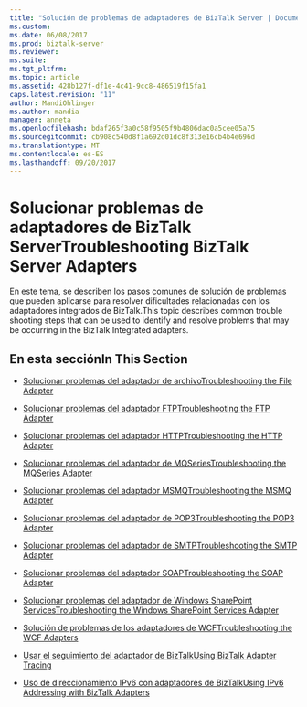```yaml
---
title: "Solución de problemas de adaptadores de BizTalk Server | Documentos de Microsoft"
ms.custom: 
ms.date: 06/08/2017
ms.prod: biztalk-server
ms.reviewer: 
ms.suite: 
ms.tgt_pltfrm: 
ms.topic: article
ms.assetid: 428b127f-df1e-4c41-9cc8-486519f15fa1
caps.latest.revision: "11"
author: MandiOhlinger
ms.author: mandia
manager: anneta
ms.openlocfilehash: bdaf265f3a0c58f9505f9b4806dac0a5cee05a75
ms.sourcegitcommit: cb908c540d8f1a692d01dc8f313e16cb4b4e696d
ms.translationtype: MT
ms.contentlocale: es-ES
ms.lasthandoff: 09/20/2017
---
```

# <a name="troubleshooting-biztalk-server-adapters"></a><span data-ttu-id="d874c-102">Solucionar problemas de adaptadores de BizTalk Server</span><span class="sxs-lookup"><span data-stu-id="d874c-102">Troubleshooting BizTalk Server Adapters</span></span>
<span data-ttu-id="d874c-103">En este tema, se describen los pasos comunes de solución de problemas que pueden aplicarse para resolver dificultades relacionadas con los adaptadores integrados de BizTalk.</span><span class="sxs-lookup"><span data-stu-id="d874c-103">This topic describes common trouble shooting steps that can be used to identify and resolve problems that may be occurring in the BizTalk Integrated adapters.</span></span>  
  
## <a name="in-this-section"></a><span data-ttu-id="d874c-104">En esta sección</span><span class="sxs-lookup"><span data-stu-id="d874c-104">In This Section</span></span>  
  
-   [<span data-ttu-id="d874c-105">Solucionar problemas del adaptador de archivo</span><span class="sxs-lookup"><span data-stu-id="d874c-105">Troubleshooting the File Adapter</span></span>](../core/troubleshooting-the-file-adapter.md)  
  
-   [<span data-ttu-id="d874c-106">Solucionar problemas del adaptador FTP</span><span class="sxs-lookup"><span data-stu-id="d874c-106">Troubleshooting the FTP Adapter</span></span>](../core/troubleshooting-the-ftp-adapter.md)  
  
-   [<span data-ttu-id="d874c-107">Solucionar problemas del adaptador HTTP</span><span class="sxs-lookup"><span data-stu-id="d874c-107">Troubleshooting the HTTP Adapter</span></span>](../core/troubleshooting-the-http-adapter.md)  
  
-   [<span data-ttu-id="d874c-108">Solucionar problemas del adaptador de MQSeries</span><span class="sxs-lookup"><span data-stu-id="d874c-108">Troubleshooting the MQSeries Adapter</span></span>](../core/troubleshooting-the-mqseries-adapter.md)  
  
-   [<span data-ttu-id="d874c-109">Solucionar problemas del adaptador MSMQ</span><span class="sxs-lookup"><span data-stu-id="d874c-109">Troubleshooting the MSMQ Adapter</span></span>](../core/troubleshooting-the-msmq-adapter.md)  
  
-   [<span data-ttu-id="d874c-110">Solucionar problemas del adaptador de POP3</span><span class="sxs-lookup"><span data-stu-id="d874c-110">Troubleshooting the POP3 Adapter</span></span>](../core/troubleshooting-the-pop3-adapter.md)  
  
-   [<span data-ttu-id="d874c-111">Solucionar problemas del adaptador de SMTP</span><span class="sxs-lookup"><span data-stu-id="d874c-111">Troubleshooting the SMTP Adapter</span></span>](../core/troubleshooting-the-smtp-adapter.md)  
  
-   [<span data-ttu-id="d874c-112">Solucionar problemas del adaptador SOAP</span><span class="sxs-lookup"><span data-stu-id="d874c-112">Troubleshooting the SOAP Adapter</span></span>](../core/troubleshooting-the-soap-adapter.md)  
  
-   [<span data-ttu-id="d874c-113">Solucionar problemas del adaptador de Windows SharePoint Services</span><span class="sxs-lookup"><span data-stu-id="d874c-113">Troubleshooting the Windows SharePoint Services Adapter</span></span>](../core/troubleshooting-the-windows-sharepoint-services-adapter.md)  
  
-   [<span data-ttu-id="d874c-114">Solución de problemas de los adaptadores de WCF</span><span class="sxs-lookup"><span data-stu-id="d874c-114">Troubleshooting the WCF Adapters</span></span>](../core/troubleshooting-the-wcf-adapters.md)  
  
-   [<span data-ttu-id="d874c-115">Usar el seguimiento del adaptador de BizTalk</span><span class="sxs-lookup"><span data-stu-id="d874c-115">Using BizTalk Adapter Tracing</span></span>](../core/using-biztalk-adapter-tracing.md)  
  
-   [<span data-ttu-id="d874c-116">Uso de direccionamiento IPv6 con adaptadores de BizTalk</span><span class="sxs-lookup"><span data-stu-id="d874c-116">Using IPv6 Addressing with BizTalk Adapters</span></span>](../core/using-ipv6-addressing-with-biztalk-adapters.md)